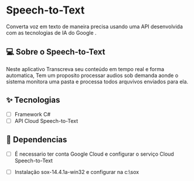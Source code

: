 
# Speech-to-Text

Converta voz em texto de maneira precisa usando uma API desenvolvida com as tecnologias de IA do Google .  

## 💻 Sobre o Speech-to-Text

Neste aplicativo Transcreva seu conteúdo em tempo real e forma automatica, Tem um proposito processar audios sob demanda aonde o sistema monitora uma pasta
e processa todos arquvivos enviados para ela.


## ✨ Tecnologias

-   [ ] Framework C#
- 	[ ] API Cloud Speech-to-Text

## 🔖 Dependencias

-   [ ] É necessario ter conta Google Cloud e configurar o serviço Cloud Speech-to-Text
- 	[ ] Instalação sox-14.4.1a-win32 e configurar na c:\sox

